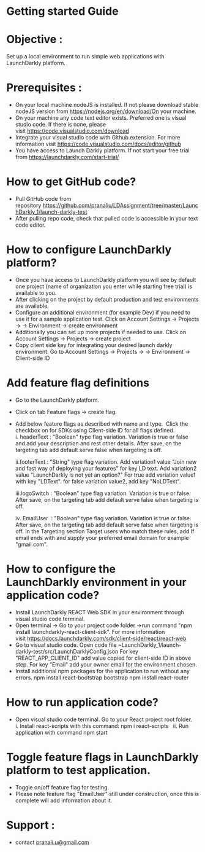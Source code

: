 # Getting started Guide

# Objective : 
  Set up a local environment to run simple web applications with LaunchDarkly platform.

# Prerequisites : 
- On your local machine nodeJS is installed. 
  If not please download stable nodeJS version from https://nodejs.org/en/download/On your machine.
- On your machine any code text editor exists. Preferred one is visual studio code.
  If there is none, please visit https://code.visualstudio.com/download  
- Integrate your visual studio code with Github extension. 
  For more information visit https://code.visualstudio.com/docs/editor/github
- You have access to Launch Darkly platform. 
  If not start your free trial from https://launchdarkly.com/start-trial/
  
# How to get GitHub code?
- Pull GitHub code from repository https://github.com/pranaliu/LDAssignment/tree/master/LaunchDarkly_1/launch-darkly-test
- After pulling repo code, check that pulled code is accessible in your text code editor.

# How to configure LaunchDarkly platform?       
- Once you have access to LaunchDarkly platform you will see by default one project (name of organization you enter while starting free trial) is available   to you.       
- After clicking on the project by default production and test environments are available.
- Configure an additional environment (for example Dev) if you need to use it for a sample application test. 
  Click on Account Settings -> Projects -> <your project> -> Environment -> create environment       
- Additionally you can set up more projects if needed to use. 
  Click on Account Settings -> Projects -> create project       
- Copy client side key for integrating your desired launch darkly environment.
  Go to Account Settings -> Projects -> <your project> -> Environment -> Client-side ID
  
# Add feature flag definitions
- Go to the LaunchDarkly platform. 
- Click on tab Feature flags -> create flag.
- Add below feature flags as described with name and type. 
  Click the checkbox on for SDKs using Client-side ID for all flags defined.
    i. headerText : "Boolean" type flag variation. Variation is true or false and add your description and rest other details. 
                     After save, on the targeting tab add default serve false when targeting is off.
  
    ii.footerText : "String" type flag variation. 
                     Add variation1 value "Join new and fast way of deploying your features" for key LD text. 
                     Add variation2 value "LaunchDarkly is not yet an option?" 
                     For true add variation value1 with key "LDText". for false variation value2, add key "NoLDText".
  
   iii.logoSwitch : "Boolean" type flag variation. Variation is true or false. 
                      After save, on the targeting tab add default serve false when targeting is off.
  
  iv. EmailUser   : "Boolean" type flag variation. Variation is true or false. 
                     After save, on the targeting tab add default serve false when targeting is off.
                     In the Targeting section Target users who match these rules,
                     add If email ends with and supply your preferred email domain for example "gmail.com".
                  
# How to configure the LaunchDarkly environment in your application code?     
- Install LaunchDarkly REACT Web SDK in your environment through visual studio code terminal.
- Open terminal -> Go to your project code folder ->run command "npm install launchdarkly-react-client-sdk". 
  For more information visit https://docs.launchdarkly.com/sdk/client-side/react/react-web
- Go to visual studio code. Open code file ~LaunchDarkly_1/launch-darkly-test/src/LaunchDarklyConfig.json 
  For key "REACT_APP_CLIENT_ID" add value copied for client-side ID in above step.
  For key "Email" add your owner email for the environment chosen.
- Install additional npm packages for the application to run without any errors.
  npm install react-bootstrap bootstrap
  npm install react-router
  
# How to run application code?
- Open visual studio code terminal. Go to your React project root folder.  
   i.   Install react-scripts with this command: npm i react-scripts  
   ii.  Run application with command npm start
  
 # Toggle feature flags in LaunchDarkly platform to test application.
   - Toggle on/off feature flag for testing. 
   - Please note feature flag "EmailUser" still under construction, once this is complete will add information about it.
  
  # Support :
   - contact pranali.u@gmail.com
